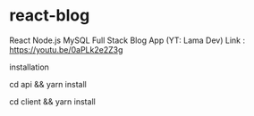 # react-blog
React Node.js MySQL Full Stack Blog App (YT: Lama Dev)
Link : https://youtu.be/0aPLk2e2Z3g

installation

cd api && yarn install

cd client && yarn install

